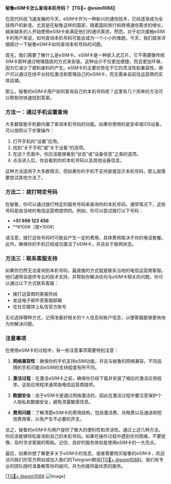 **秘鲁eSIM卡怎么查询本机号码？【TG💪+ @esim1088】**

在现代科技飞速发展的今天，eSIM卡作为一种新兴的通信技术，已经逐渐成为全球用户的新宠。尤其是在秘鲁这样的国家，随着国际旅行和跨境通信需求的增长，越来越多的人开始使用eSIM卡来满足他们的通讯需求。然而，对于初次接触eSIM卡的用户来说，如何查询本机号码可能会成为一个小小的难题。今天，我们就来详细探讨一下秘鲁eSIM卡如何查询本机号码的问题。

首先，我们需要了解什么是eSIM卡。eSIM卡是一种嵌入式芯片，它不需要像传统SIM卡那样通过物理插拔的方式来安装。这种设计不仅更加便捷，而且更加环保，因为它减少了塑料废料的产生。eSIM卡的主要优势在于它的灵活性和兼容性。用户可以通过在线平台轻松激活和管理自己的eSIM卡，而无需亲自前往运营商的实体店铺。

那么，秘鲁的eSIM卡用户如何查询自己的本机号码呢？这里有几个简单的方法可以帮助你快速找到答案。

### 方法一：通过手机设置查询

大多数智能手机都内置了查询本机号码的功能。如果你使用的是安卓或iOS设备，可以按照以下步骤操作：

1. 打开手机的“设置”应用。
2. 找到“关于手机”或“关于设备”的选项。
3. 在这个页面中，你应该能够看到“状态”或“设备信息”之类的选项。
4. 点击进入后，你会看到你的本机号码以及其他设备信息。

这种方法适用于大多数情况，但如果你的手机不支持直接显示本机号码，那么就需要尝试其他方法了。

### 方法二：拨打特定号码

在秘鲁，你可以通过拨打特定的服务号码来查询你的本机号码。通常情况下，这些号码是由当地的电信运营商提供的。例如，你可以尝试拨打以下号码：

- **+51 999 123 456**
- **#100#（按*100#）

请注意，拨打这些号码时可能会产生一定的费用，具体费用取决于你的电话套餐。此外，确保你的手机已经成功激活了eSIM卡，并且处于联网状态。

### 方法三：联系客服支持

如果你仍然无法查询到本机号码，最直接的方式就是联系当地的电信运营商客服。他们通常会提供专业的技术支持，并帮助你解决任何与eSIM卡相关的问题。你可以通过以下方式联系客服：

- 拨打运营商的客服热线
- 发送电子邮件至客服邮箱
- 在社交媒体上私信官方账号

无论选择哪种方式，记得准备好相关的个人信息和账户信息，以便客服能够更快地为你解决问题。

### 注意事项

在使用eSIM卡的过程中，有一些注意事项需要特别注意：

1. **网络兼容性**：确保你的手机支持eSIM功能，并且与秘鲁的网络兼容。不同品牌的手机可能对eSIM的支持程度有所不同。
   
2. **激活过程**：在激活eSIM卡之前，确保你已经下载并安装了相应的激活应用程序。这些应用程序通常由电信运营商提供。

3. **数据安全**：由于eSIM卡是通过网络激活的，因此在激活过程中要注意保护个人隐私和数据安全，避免泄露敏感信息。

4. **费用问题**：了解清楚eSIM卡的费用结构，包括激活费、月租费以及通话和短信费用等，以免产生不必要的开支。

总之，秘鲁的eSIM卡为用户提供了极大的便利性和灵活性。通过上述几种方法，你应该能够轻松查询到自己的本机号码。如果在操作过程中遇到任何困难，不要犹豫，及时寻求客服的帮助。记住，良好的服务体验是使用eSIM卡的一大亮点。

最后，如果你想了解更多关于eSIM卡的信息，或者需要购买秘鲁的eSIM卡，欢迎访问我们的官方网站或加入我们的Telegram群组[[TG💪+ @esim1088](https://t.me/s/esim1088)]。我们有专业的团队随时准备解答你的疑问，并为你提供最优质的服务。

[[TG💪+ @esim1088](https://t.me/s/esim1088) ![Image](https://i.postimg.cc/4NQfJmqS/Snipaste-2025-05-13-00-14-12.png)]